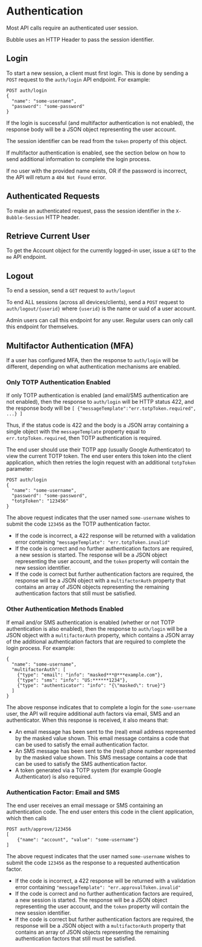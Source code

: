 # Authentication

Most API calls require an authenticated user session.

Bubble uses an HTTP Header to pass the session identifier.

## Login
To start a new session, a client must first login. This is done by sending a `POST` request to the `auth/login` API endpoint. For example:

    POST auth/login
    {
      "name": "some-username",
      "password": "some-password"
    }

If the login is successful (and multifactor authentication is not enabled), the response body will be a JSON object representing the user account.

The session identifier can be read from the `token` property of this object.

If multifactor authentication is enabled, see the section below on how to send additional information to complete the login process.

If no user with the provided name exists, OR if the password is incorrect, the API will return a `404 Not Found` error.

## Authenticated Requests
To make an authenticated request, pass the session identifier in the `X-Bubble-Session` HTTP header.

## Retrieve Current User
To get the Account object for the currently logged-in user, issue a `GET` to the `me` API endpoint. 

## Logout
To end a session, send a `GET` request to `auth/logout`

To end ALL sessions (across all devices/clients), send a `POST` request to `auth/logout/{userid}` where `{userid}` is
the name or uuid of a user account.

Admin users can call this endpoint for any user. Regular users can only call this endpoint for themselves.

## Multifactor Authentication (MFA)
If a user has configured MFA, then the response to `auth/login` will be different, depending on what authentication
mechanisms are enabled.

### Only TOTP Authentication Enabled
If only TOTP authentication is enabled (and email/SMS authentication are not enabled), then the response to `auth/login`
will be HTTP status 422, and the response body will be `[ {"messageTemplate":"err.totpToken.required", ...} ]`

Thus, if the status code is 422 and the body is a JSON array containing a single object with the `messageTemplate` property
equal to `err.totpToken.required`, then TOTP authentication is required.

The end user should use their TOTP app (usually Google Authenticator) to view the current TOTP token.
The end user enters this token into the client application, which then retries the login request with an additional `totpToken` parameter:

    POST auth/login
    {
      "name": "some-username",
      "password": "some-password",
      "totpToken": "123456"
    }

The above request indicates that the user named `some-username` wishes to submit the code `123456` as the TOTP authentication factor.

  * If the code is incorrect, a 422 response will be returned with a validation error containing `"messageTemplate": "err.totpToken.invalid"`
  * If the code is correct and no further authentication factors are required, a new session is started. The response will be a JSON object representing the user account, and the `token` property will contain the new session identifier.
  * If the code is correct but further authentication factors are required, the response will be a JSON object with a `multifactorAuth` property that contains an array of JSON objects representing the remaining authentication factors that still must be satisfied.

### Other Authentication Methods Enabled
If email and/or SMS authentication is enabled (whether or not TOTP authentication is also enabled), then the response
to `auth/login` will be a JSON object with a `multifactorAuth` property,
which contains a JSON array of the additional authentication factors that are required to complete the login process.
For example:

    {
      "name": "some-username",
      "multifactorAuth": [
        {"type": "email": "info": "masked***@***example.com"},
        {"type": "sms": "info": "US:******1234"},
        {"type": "authenticator": "info": "{\"masked\": true}"}
      ]
    }

The above response indicates that to complete a login for the `some-username` user, the API will require additional
auth factors via email, SMS and an authenticator. When this response is received, it also means that:
  * An email message has been sent to the (real) email address represented by the masked value shown. This email message contains a code that can be used to satisfy the email authentication factor. 
  * An SMS message has been sent to the (real) phone number represented by the masked value shown. This SMS message contains a code that can be used to satisfy the SMS authentication factor.
  * A token generated via a TOTP system (for example Google Authenticator) is also required.

### Authentication Factor: Email and SMS 
The end user receives an email message or SMS containing an authentication code. The end user enters this code in the client application, which then calls

    POST auth/approve/123456
    [
        {"name": "account", "value": "some-username"}
    ]

The above request indicates that the user named `some-username` wishes to submit the code `123456` as the response to a requested authentication factor.

  * If the code is incorrect, a 422 response will be returned with a validation error containing `"messageTemplate": "err.approvalToken.invalid"`
  * If the code is correct and no further authentication factors are required, a new session is started. The response will be a JSON object representing the user account, and the `token` property will contain the new session identifier.
  * If the code is correct but further authentication factors are required, the response will be a JSON object with a `multifactorAuth` property that contains an array of JSON objects representing the remaining authentication factors that still must be satisfied.
